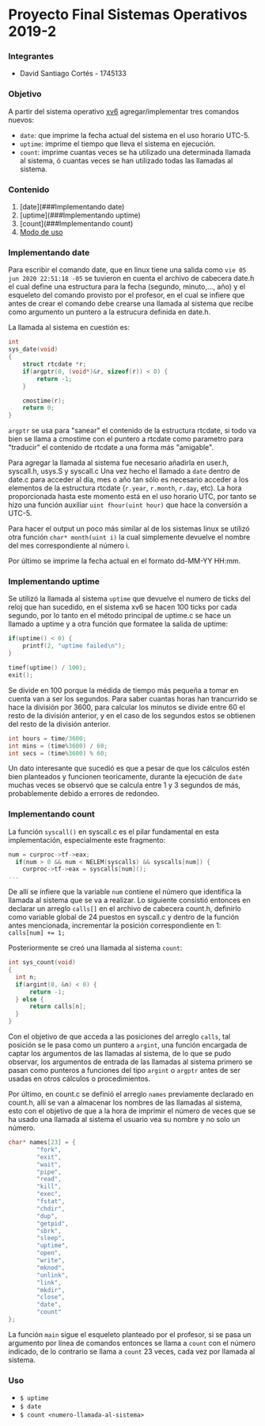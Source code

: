 # Proyecto Final Sistemas Operativos 2019-2

### Integrantes
* David Santiago Cortés - 1745133

### Objetivo
A partir del sistema operativo [xv6](https://github.com/mit-pdos/xv6-public) agregar/implementar tres comandos nuevos: 
* `date`: que imprime la fecha actual del sistema en el uso horario UTC-5.
* `uptime`: imprime el tiempo que lleva el sistema en ejecución.
* `count`: imprime cuantas veces se ha utilizado una determinada llamada al sistema, ó cuantas veces se han utilizado todas las llamadas al sistema.

### Contenido
1. [date](###Implementando date)
2. [uptime](###Implementando uptime)
3. [count](###Implementando count)
4. [Modo de uso](###Uso)


### Implementando date
Para escribir el comando date, que en linux tiene una salida como `vie 05 jun 2020 22:51:18 -05` se tuvieron en cuenta el archivo de cabecera date.h
el cual define una estructura para la fecha (segundo, minuto,..., año) y el esqueleto del comando provisto por el profesor, en el cual
se infiere que antes de crear el comando debe crearse una llamada al sistema que recibe como argumento un puntero a la estrucura definida en date.h.

La llamada al sistema en cuestión es:
```c
int
sys_date(void)
{
	struct rtcdate *r;
	if(argptr(0, (void*)&r, sizeof(r)) < 0) {
		return -1;
	}

	cmostime(r);
	return 0;
}
```

`argptr` se usa para "sanear" el contenido de la estructura rtcdate, si todo va bien se llama a cmostime con el puntero a rtcdate como
parametro para "traducir" el contenido de rtcdate a una forma más "amigable". 

Para agregar la llamada al sistema fue necesario añadirla en user.h, syscall.h, usys.S y syscall.c 
Una vez hecho el llamado a `date` dentro de date.c para acceder al día, mes o año tan sólo es necesario acceder a los elementos de la estructura
rtcdate (`r.year`, `r.month`, `r.day`, etc). La hora proporcionada hasta este momento está en el uso horario UTC, por tanto se hizo
una función auxiliar `uint fhour(uint hour)` que hace la conversión a UTC-5.

Para hacer el output un poco más similar al de los sistemas linux se utilizó otra función `char* month(uint i)` la cual simplemente devuelve
el nombre del mes correspondiente al número i.

Por último se imprime la fecha actual en el formato dd-MM-YY HH:mm.

### Implementando uptime
Se utilizó la llamada al sistema `uptime` que devuelve el numero de ticks del reloj que han sucedido, en el sistema xv6 se hacen 100 ticks por
cada segundo, por lo tanto en el método principal de uptime.c se hace un llamado a uptime y a otra función que formatee la salida de uptime:
```c
if(uptime() < 0) {
	printf(2, "uptime failed\n");
}

timef(uptime() / 100);
exit();
```
Se divide en 100 porque la médida de tiempo más pequeña a tomar en cuenta van a ser los segundos. Para saber cuantas horas han trancurrido
se hace la división por 3600, para calcular los minutos se divide entre 60 el resto de la división anterior, y en el caso de los segundos
estos se obtienen del resto de la división anterior.
```c
int hours = time/3600;
int mins = (time%3600) / 60;
int secs = (time%3600) % 60;
```
Un dato interesante que sucedió es que a pesar de que los cálculos estén bien planteados
y funcionen teoricamente, durante la ejecución de `date` muchas veces se observó que se calcula entre 1 y 3 segundos de más, probablemente 
debido a errores de redondeo.

### Implementando count
La función `syscall()` en syscall.c es el pilar fundamental en esta implementación, especialmente este fragmento:
```c
num = curproc->tf->eax;
  if(num > 0 && num < NELEM(syscalls) && syscalls[num]) {
    curproc->tf->eax = syscalls[num]();
...
```
De allí se infiere que la variable `num` contiene el número que identifica la llamada al sistema que se va a realizar. Lo siguiente consistió entonces 
en declarar un arreglo `calls[]` en el archivo de cabecera count.h, definirlo como variable global de 24 puestos en syscall.c y dentro de la función
antes mencionada, incrementar la posición correspondiente en 1: `calls[num] += 1;`

Posteriormente se creó una llamada al sistema `count`:
```c
int sys_count(void)
{
  int n;
  if(argint(0, &n) < 0) {
	  return -1;
  } else {
	  return calls[n];
  }
}
```
Con el objetivo de que acceda a las posiciones del arreglo `calls`, tal posición se le pasa como un puntero a `argint`, una función encargada
de captar los argumentos de las llamadas al sistema, de lo que se pudo observar, los argumentos de entrada de las llamadas al sistema
primero se pasan como punteros a funciones del tipo `argint` o `argptr` antes de ser usadas en otros cálculos o procedimientos.

Por último, en count.c se definió el arreglo `names` previamente declarado en count.h, allí se van a almacenar los nombres de las llamadas
al sistema, esto con el objetivo de que a la hora de imprimir el número de veces que se ha usado una llamada al sistema el usuario vea su 
nombre y no solo un número.
```c
char* names[23] = {
        "fork",
        "exit",
        "wait",
        "pipe",
        "read",
        "kill",
        "exec",
        "fstat",
        "chdir",
        "dup",
        "getpid",
        "sbrk",
        "sleep",
        "uptime",
        "open",
        "write",
        "mknod",
        "unlink",
        "link",
        "mkdir",
        "close",
        "date",
        "count"
};
```
La función `main` sigue el esqueleto planteado por el profesor, si se pasa un argumento por línea de comandos entonces se llama a `count` con
el número indicado, de lo contrario se llama a `count` 23 veces, cada vez por llamada al sistema.

### Uso
* `$ uptime`
* `$ date`
* `$ count <numero-llamada-al-sistema>`
